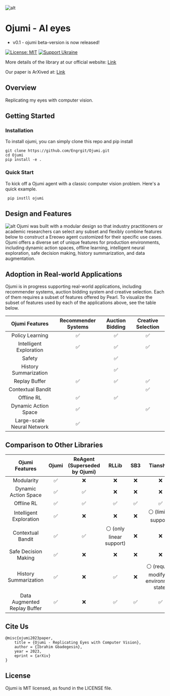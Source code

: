 
![alt](./utils/ojumi.jpg)
# Ojumi - AI eyes 
 

- v0.1 - ojumi beta-version is now released!

[![License: MIT](https://img.shields.io/badge/License-MIT-yellow.svg)](https://opensource.org/licenses/MIT)
[![Support Ukraine](https://img.shields.io/badge/Support-Ukraine-FFD500?style=flat&labelColor=005BBB)](https://opensource.fb.com/support-ukraine)

More details of the library at our official website: [Link](www.gamolstudio.com)

Our paper is ArXived at: [Link](www.gamolstudio.com)

## Overview
Replicating my eyes with computer vision.

## Getting Started

### Installation
To install ojumi, you can simply clone this repo and pip install
```
git clone https://github.com/Engrgit/Ojumi.git
cd Ojumi
pip install -e .
```

### Quick Start
To kick off a Ojumi agent with a classic computer vision problem. Here's a quick example.
```
 pip instll ojumi
```

## Design and Features
![alt](./utils/ojumi.jpg)
Ojumi was built with a modular design so that industry practitioners or academic researchers can select any subset and flexibly combine features below to construct a Ereowo agent customized for their specific use cases. Ojumi offers a diverse set of unique features for production environments, including dynamic action spaces, offline learning, intelligent neural exploration, safe decision making, history summarization, and data augmentation.



## Adoption in Real-world Applications
Ojumi is in progress supporting real-world applications, including recommender systems, auction bidding system and creative selection. Each of them requires a subset of features offered by Pearl. To visualize the subset of features used by each of the applications above, see the table below.
<center>

|Ojumi Features | Recommender Systems | Auction Bidding | Creative Selection |
|:-------------:|:-------------------:|:---------------:|:------------------:|
|Policy Learning| ✅ |✅|✅|
|Intelligent Exploration|✅|✅ |✅|
|Safety| | ✅ | |
|History Summarization| | ✅ | |
|Replay Buffer| ✅ |✅ |✅ |
|Contextual Bandit| | |✅|
|Offline RL|✅|✅||
|Dynamic Action Space|✅||✅|
|Large-scale Neural Network|✅|||

</center>

## Comparison to Other Libraries
<center>

|Ojumi Features | Ojumi  | ReAgent (Superseded by Ojumi) | RLLib | SB3|Tianshou | Dopamine |
|:-------------:|:------:|:-----------------------------:|:-----:|:--:|:-----:|:-----|
|Modularity|✅|❌|❌|❌|❌|❌|
|Dynamic Action Space|✅|✅|❌|❌|❌|❌|
|Offline RL|✅|✅|✅|✅|✅|❌|
|Intelligent Exploration|✅|❌|❌|❌|⚪ (limited support)|❌|
|Contextual Bandit|✅|✅|⚪ (only linear support)|❌|❌|❌|
|Safe Decision Making|✅|❌|❌|❌|❌|❌|
|History Summarization|✅|❌|✅|❌|⚪ (requires modifying environment state)|❌|
|Data Augmented Replay Buffer|✅|❌|✅|✅|✅|❌|

</center>

## Cite Us
```
@misc{ojumi2023paper,
    title = {Ojumi - Replicating Eyes with Computer Vision},
    author = {Ibrahim Gbadegesin},
    year = 2023,
    eprint = {arXiv}
}
```

## License
Ojumi is MIT licensed, as found in the LICENSE file.

